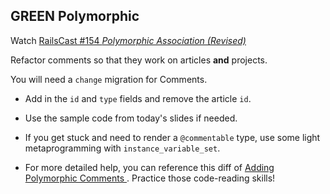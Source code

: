 ## GREEN Polymorphic

Watch [RailsCast #154 *Polymorphic Association (Revised)*](http://railscasts.com/episodes/154-polymorphic-association-revised)

Refactor comments so that they work on articles **and** projects.

You will need a `change` migration for Comments.

- Add in the `id` and `type` fields and remove the article `id`.

- Use the sample code from today's slides if needed.

- If you get stuck and need to render a `@commentable` type, use some light metaprogramming with `instance_variable_set`.

- For more detailed help, you can reference this diff of [Adding Polymorphic Comments ](https://github.com/UW-Advanced-Rails-2014/portfolio/commit/e5ac9ac700ad1aa3ae5d0cfe4bf6626930dd32b8#diff-ad7009a67ee4df1721dd8e449dffec56R36). Practice those code-reading skills!
